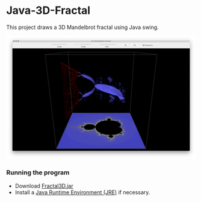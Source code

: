 # Java-3D-Fractal

This project draws a 3D Mandelbrot fractal using Java swing. <br/>

<p align="center">
     <img src="/images/Fractal.png" alt="alt text" width="1024px">
</p>

### Running the program
* Download [Fractal3D.jar](https://github.com/mquilici/Java-3D-Fractal/blob/main/Fractal3D.jar)
* Install a [Java Runtime Environment (JRE)](https://www.java.com/en/download/) if necessary.
